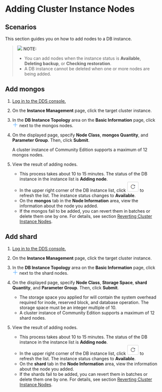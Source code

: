 # Adding Cluster Instance Nodes<a name="en-us_topic_increase_nodes"></a>

## **Scenarios**<a name="section34286219201027"></a>

This section guides you on how to add nodes to a DB instance.

>![](/images/icon-note.gif) **NOTE:**   
>-   You can add nodes when the instance status is  **Available**,  **Deleting backup**, or  **Checking restoration**.  
>-   A DB instance cannot be deleted when one or more nodes are being added.  

## Add mongos<a name="section51046890162836"></a>

1.  [Log in to the DDS console.](logging-in-to-the-dds-console.md)
2.  On the  **Instance Management**  page, click the target cluster instance.
3.  In the  **DB Instance Topology**  area on the  **Basic Information**  page, click  ![](figures/icon-add.png)  next to the mongos nodes. 
4.  On the displayed page, specify  **Node Class**,  **mongos Quantity**, and  **Parameter Group**. Then, click  **Submit**.

    A cluster instance of Community Edition supports a maximum of 12 mongos nodes.

5.  View the result of adding nodes.
    -   This process takes about 10 to 15 minutes. The status of the DB instance in the instance list is  **Adding node**. 
    -   In the upper right corner of the DB instance list, click  ![](figures/icon-fresh.png)  to refresh the list. The instance status changes to  **Available**.
    -   On the  **mongos**  tab in the  **Node Information**  area, view the information about the node you added.
    -   If the mongos fail to be added, you can revert them in batches or delete them one by one. For details, see section  [Reverting Cluster Instance Nodes](reverting-cluster-instance-nodes.md).


## Add shard<a name="section3495337616353"></a>

1.  [Log in to the DDS console.](logging-in-to-the-dds-console.md)
2.  On the  **Instance Management**  page, click the target cluster instance.
3.  In the  **DB Instance Topology**  area on the  **Basic Information**  page, click  ![](figures/icon-add.png)  next to the shard nodes. 
4.  On the displayed page, specify  **Node Class**,  **Storage Space**,  **shard Quantity**, and  **Parameter Group**. Then, click  **Submit**.
    -   The storage space you applied for will contain the system overhead required for inode, reserved block, and database operation. The storage space must be an integer multiple of 10.
    -   A cluster instance of Community Edition supports a maximum of 12 shard nodes.

5.  View the result of adding nodes.
    -   This process takes about 10 to 15 minutes. The status of the DB instance in the instance list is  **Adding node**. 
    -   In the upper right corner of the DB instance list, click  ![](figures/icon-fresh.png)  to refresh the list. The instance status changes to  **Available**.
    -   On the  **shard**  tab in the  **Node Information**  area, view the information about the node you added.
    -   If the shards fail to be added, you can revert them in batches or delete them one by one. For details, see section  [Reverting Cluster Instance Nodes](reverting-cluster-instance-nodes.md).



